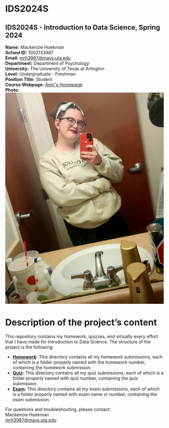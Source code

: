 # IDS2024S

## **IDS2024S - Introduction to Data Science, Spring 2024**  
**Name:** Mackenzie Hoekman  
**School ID:** 1002133987  
**Email:** mrh3987@mavs.uta.edu  
**Department:** Department of Psychology  
**University:** The University of Texas at Arlington  
**Level:** Undergraduate - Freshman  
**Position Title:** Student  
**Course Webpage:** [Amir's Homepage](https://www.cdslab.org/IDS2024S/)  
**Photo:** ![a photo of Mackenzie](20231129_173905~2.jpg)  

# Description of the project’s content
This repository contains my homework, quizzes, and virtually every effort that I have made for Introduction to Data Science. The structure of the project is the following:  
+ **[Homework](hw):** This directory contains all my homework submissions, each of which is a folder properly named with the homework number, containing the homework submission.  
+ **[Quiz](quiz):** This directory contains all my quiz submissions, each of which is a folder properly named with quiz number, containing the quiz submission.  
+ **[Exam](exam):** This directory contains all my exam submissions, each of which is a folder properly named with exam name or number, containing the exam submission.  
  
For questions and troubleshooting, please contact:  
Mackenzie Hoekman  
mrh3987@mavs.uta.edu  
